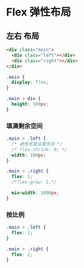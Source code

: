 
# Flex 弹性布局

## 左右 布局
```html
<div class="main">
  <div class="left"></div>
  <div class="right"></div>
</div>
```

```css
.main {
  display: flex;
}

.main > div {
  height: 100px;
}
```

### 填满剩余空间
```css
.main > .left {
  /* 避免宽度设置失效 */
  /* flex-shrink: 0; */
  width: 100px;
}

.main > .right {
  flex: 1;
  /*flex-grow: 1;*/

  min-width: 1000px;
}
```

### 按比例
```css
.main > .left {
  flex: 1;
}

.main > .right {
  flex: 2;
}
```
